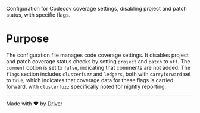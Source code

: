 <!--------------------------------------------------------------------------------->
<!-- IMPORTANT: This file is auto-generated by Driver (https://driver.ai). -------->
<!-- Manual edits may be overwritten on future commits. --------------------------->
<!--------------------------------------------------------------------------------->

Configuration for Codecov coverage settings, disabling project and patch status, with specific flags.

# Purpose
The configuration file manages code coverage settings. It disables project and patch coverage status checks by setting `project` and `patch` to `off`. The `comment` option is set to `false`, indicating that comments are not added. The `flags` section includes `clusterfuzz` and `ledgers`, both with `carryforward` set to `true`, which indicates that coverage data for these flags is carried forward, with `clusterfuzz` specifically noted for nightly reporting.

---
Made with ❤️ by [Driver](https://www.driver.ai/)